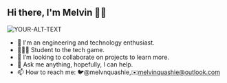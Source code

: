 ## Hi there, I'm Melvin 👋🏾

<!--
**melvinquashie/melvinquashie** is a ✨ _special_ ✨ repository because its `README.md` (this file) appears on your GitHub profile. -->

<picture>
 <source media="(prefers-color-scheme: dark)" srcset="https://img.freepik.com/premium-vector/back-adventure-man-with-backpack-hiking-climbing-cartoon-character-flat-illustration_1150-39586.jpg?w=2000">
 <source media="(prefers-color-scheme: light)" srcset="https://img.freepik.com/premium-vector/back-adventure-man-with-backpack-hiking-climbing-cartoon-character-flat-illustration_1150-39586.jpg?w=2000">
 <img alt="YOUR-ALT-TEXT" src="https://img.freepik.com/premium-vector/back-adventure-man-with-backpack-hiking-climbing-cartoon-character-flat-illustration_1150-39586.jpg?w=2000">
</picture>

- 🔭 I'm an engineering and technology enthusiast.
- 🧑🏾‍🎓 Student to the tech game.
- 👯 I’m looking to collaborate on projects to learn more.
- 💬 Ask me anything, hopefully, I can help.
- 📫 How to reach me: 🐦@melvnquashie,✉️melvinquashie@outlook.com

